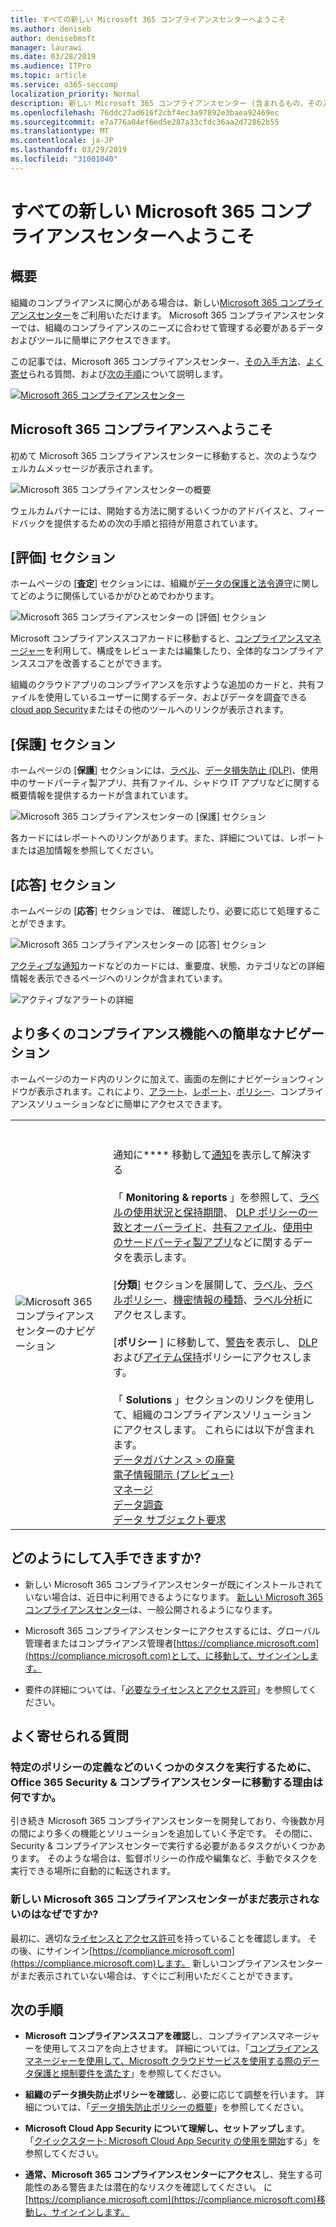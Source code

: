 ```yaml
---
title: すべての新しい Microsoft 365 コンプライアンスセンターへようこそ
ms.author: deniseb
author: denisebmsft
manager: laurawi
ms.date: 03/28/2019
ms.audience: ITPro
ms.topic: article
ms.service: o365-seccomp
localization_priority: Normal
description: 新しい Microsoft 365 コンプライアンスセンター (含まれるもの、その入手方法、および次の手順) について説明します。
ms.openlocfilehash: 76ddc27ad616f2cbf4ec3a97892e3baea92469ec
ms.sourcegitcommit: e7a776a04ef6ed5e287a33cfdc36aa2d72862b55
ms.translationtype: MT
ms.contentlocale: ja-JP
ms.lasthandoff: 03/29/2019
ms.locfileid: "31001040"
---
```

# <a name="welcome-to-your-all-new-microsoft-365-compliance-center"></a>すべての新しい Microsoft 365 コンプライアンスセンターへようこそ

## <a name="overview"></a>概要

組織のコンプライアンスに関心がある場合は、新しい[Microsoft 365 コンプライアンスセンター](https://compliance.microsoft.com)をご利用いただけます。 Microsoft 365 コンプライアンスセンターでは、組織のコンプライアンスのニーズに合わせて管理する必要があるデータおよびツールに簡単にアクセスできます。 

この記事では、Microsoft 365 コンプライアンスセンター、[その入手方法](#how-do-i-get-this)、[よく寄せ](#frequently-asked-questions)られる質問、および[次の手順](#next-steps)について説明します。

[![Microsoft 365 コンプライアンスセンター](media/m365-compliance-center.png)](https://compliance.microsoft.com)

## <a name="welcome-to-microsoft-365-compliance"></a>Microsoft 365 コンプライアンスへようこそ

初めて Microsoft 365 コンプライアンスセンターに移動すると、次のようなウェルカムメッセージが表示されます。

![Microsoft 365 コンプライアンスセンターの概要](media/m365-compliancecenter-welcomesteps.png)

ウェルカムバナーには、開始する方法に関するいくつかのアドバイスと、フィードバックを提供するための次の手順と招待が用意されています。

## <a name="the-assess-section"></a>[評価] セクション

ホームページの [**査定**] セクションには、組織が[データの保護と法令遵守](protect-access-to-data-and-services.md)に関してどのように関係しているかがひとめでわかります。

![Microsoft 365 コンプライアンスセンターの [評価] セクション](media/m365-compliance-center-assess.png)

Microsoft コンプライアンススコアカードに移動すると、[コンプライアンスマネージャー](meet-data-protection-and-regulatory-reqs-using-microsoft-cloud.md)を利用して、構成をレビューまたは編集したり、全体的なコンプライアンススコアを改善することができます。

組織のクラウドアプリのコンプライアンスを示すような追加のカードと、共有ファイルを使用しているユーザーに関するデータ、およびデータを調査できる[cloud app Security](https://docs.microsoft.com/cloud-app-security/)またはその他のツールへのリンクが表示されます。

## <a name="the-protect-section"></a>[保護] セクション

ホームページの [**保護**] セクションには、[ラベル](labels.md)、[データ損失防止 (DLP)](data-loss-prevention-policies.md)、使用中のサードパーティ製アプリ、共有ファイル、シャドウ IT アプリなどに関する概要情報を提供するカードが含まれています。 

![Microsoft 365 コンプライアンスセンターの [保護] セクション](media/m365-compliance-center-protect.png)

各カードにはレポートへのリンクがあります。また、詳細については、レポートまたは追加情報を参照してください。

## <a name="the-respond-section"></a>[応答] セクション

ホームページの [**応答**] セクションで[](alerts.md)は、 [](disposition-reviews.md)確認したり、必要に応じて処理することができます。

![Microsoft 365 コンプライアンスセンターの [応答] セクション](media/m365-compliance-center-respond.png)

[アクティブな通知](alerts.md)カードなどのカードには、重要度、状態、カテゴリなどの詳細情報を表示できるページへのリンクが含まれています。

![アクティブなアラートの詳細](media/m365-compliance-center-alerts-details.png) 

## <a name="easy-navigation-to-more-compliance-features-and-capabilities"></a>より多くのコンプライアンス機能への簡単なナビゲーション

ホームページのカード内のリンクに加えて、画面の左側にナビゲーションウィンドウが表示されます。これにより、[アラート](alerts.md)、[レポート](reports-in-security-and-compliance.md)、[ポリシー](alert-policies.md)、コンプライアンスソリューションなどに簡単にアクセスできます。 

|  |  |
|---------|---------|
|![Microsoft 365 コンプライアンスセンターのナビゲーション](media/m365-compliance-center-leftnav.png)  |<br/><br/> 通知に**** 移動して[通知](alerts.md)を表示して解決する<br/><br/>「 **Monitoring & reports** 」を参照して、[ラベルの使用状況と保持期間](sensitivity-labels.md)、 [DLP ポリシーの一致とオーバーライド](view-the-dlp-reports.md)、[共有ファイル](https://docs.microsoft.com/cloud-app-security/file-filters)、[使用中のサードパーティ製アプリ](https://docs.microsoft.com/cloud-app-security/discovered-apps)などに関するデータを表示します。<br/><br/>[**分類**] セクションを展開して、[ラベル](labels.md)、[ラベルポリシー](sensitivity-labels.md#what-label-policies-can-do)、[機密情報の種類](what-the-sensitive-information-types-look-for.md)、[ラベル分析](view-label-activity-for-documents.md)にアクセスします。<br/><br/>[**ポリシー** ] に移動して、[警告](alerts.md)を表示し、 [DLP](data-loss-prevention-policies.md)および[アイテム保持](retention-policies.md)ポリシーにアクセスします。<br/><br/> 「 **Solutions** 」セクションのリンクを使用して、組織のコンプライアンスソリューションにアクセスします。 これらには以下が含まれます。 <br/>[データガバナンス > の廃棄](disposition-reviews.md)<br/>[電子情報開示 (プレビュー)](compliance20/overview-ediscovery-20.md)<br/>[マネージ](supervision-policies.md)<br/>[データ調査](compliance20/manage-data-spillage-incidents.md)<br/>[データ サブジェクト要求](manage-gdpr-data-subject-requests-with-the-dsr-case-tool.md)        |


## <a name="how-do-i-get-this"></a>どのようにして入手できますか?

- 新しい Microsoft 365 コンプライアンスセンターが既にインストールされていない場合は、近日中に利用できるようになります。 [新しい Microsoft 365 コンプライアンスセンター](microsoft-security-and-compliance.md#microsoft-365-compliance-center)は、一般公開されるようになります。

- Microsoft 365 コンプライアンスセンターにアクセスするには、グローバル管理者またはコンプライアンス管理者[https://compliance.microsoft.com](https://compliance.microsoft.com)として、に移動して、サインインします。 

- 要件の詳細については、「[必要なライセンスとアクセス許可](microsoft-security-and-compliance.md#required-licenses-and-permissions)」を参照してください。

## <a name="frequently-asked-questions"></a>よく寄せられる質問

### <a name="why-am-i-taken-to-the-office-365-security--compliance-center-to-perform-some-tasks-such-as-defining-certain-policies"></a>特定のポリシーの定義などのいくつかのタスクを実行するために、Office 365 Security & コンプライアンスセンターに移動する理由は何ですか。

引き続き Microsoft 365 コンプライアンスセンターを開発しており、今後数か月の間により多くの機能とソリューションを追加していく予定です。 その間に、Security & コンプライアンスセンターで実行する必要があるタスクがいくつかあります。 そのような場合は、監督ポリシーの作成や編集など、手動でタスクを実行できる場所に自動的に転送されます。

### <a name="why-dont-i-see-the-new-microsoft-365-compliance-center-yet"></a>新しい Microsoft 365 コンプライアンスセンターがまだ表示されないのはなぜですか?

最初に、適切な[ライセンスとアクセス許可](microsoft-security-and-compliance.md#required-licenses-and-permissions)を持っていることを確認します。 その後、にサインイン[https://compliance.microsoft.com](https://compliance.microsoft.com)します。 新しいコンプライアンスセンターがまだ表示されていない場合は、すぐにご利用いただくことができます。

## <a name="next-steps"></a>次の手順

- **Microsoft コンプライアンススコアを確認**し、コンプライアンスマネージャーを使用してスコアを向上させます。 詳細については、「[コンプライアンスマネージャーを使用して、Microsoft クラウドサービスを使用する際のデータ保護と規制要件を満たす](meet-data-protection-and-regulatory-reqs-using-microsoft-cloud.md)」を参照してください。

- **組織のデータ損失防止ポリシーを確認**し、必要に応じて調整を行います。 詳細については、「[データ損失防止ポリシーの概要](data-loss-prevention-policies.md)」を参照してください。 

- **Microsoft Cloud App Security について理解し、セットアップし**ます。 「[クイックスタート: Microsoft Cloud App Security の使用を開始](https://docs.microsoft.com/cloud-app-security/getting-started-with-cloud-app-security)する」を参照してください。  

- **通常、Microsoft 365 コンプライアンスセンターにアクセス**し、発生する可能性のある警告または潜在的なリスクを確認してください。 に[https://compliance.microsoft.com](https://compliance.microsoft.com)移動し、サインインします。